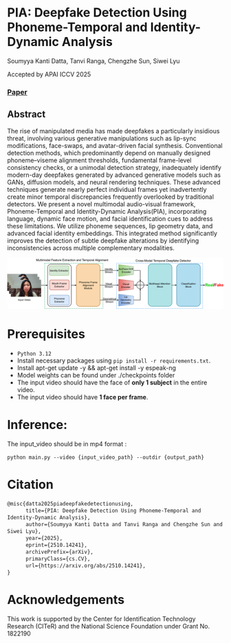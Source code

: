 
# PIA: Deepfake Detection Using Phoneme-Temporal and Identity-Dynamic Analysis

Soumyya Kanti Datta, Tanvi Ranga, Chengzhe Sun, Siwei Lyu

Accepted by APAI ICCV 2025
### [Paper](https://arxiv.org/abs/2510.14241) 


## Abstract
The rise of manipulated media has made deepfakes a particularly insidious threat, involving various generative manipulations such as lip-sync modifications, face-swaps, and avatar-driven facial synthesis. Conventional detection methods, which predominantly depend on manually designed phoneme–viseme alignment thresholds, fundamental frame-level consistency checks, or a unimodal detection strategy, inadequately identify modern-day deepfakes generated by advanced generative models such as GANs, diffusion models, and neural rendering techniques.
These advanced techniques generate nearly perfect individual frames yet inadvertently create minor temporal discrepancies frequently overlooked by traditional detectors. We present a novel multimodal audio-visual framework, Phoneme-Temporal and Identity-Dynamic Analysis(PIA), incorporating language, dynamic face motion, and facial identification cues to address these limitations. We utilize phoneme sequences, lip geometry data, and advanced facial identity embeddings. This integrated method significantly improves the detection of subtle deepfake alterations by identifying inconsistencies across multiple complementary modalities.

<img src='./Images/MainPipeline.jpg' width=900>

# Prerequisites
- `Python 3.12` 
- Install necessary packages using `pip install -r requirements.txt`.
- Install apt-get update -y && apt-get install -y espeak-ng
- Model weights can be found under ./checkpoints folder
- The input video should have the face of **only 1 subject** in the entire video.
- The input video should have **1 face per frame**.

# Inference: 
The input_video should be in mp4 format :
```
python main.py --video {input_video_path} --outdir {output_path}
```
# Citation
```
@misc{datta2025piadeepfakedetectionusing,
      title={PIA: Deepfake Detection Using Phoneme-Temporal and Identity-Dynamic Analysis}, 
      author={Soumyya Kanti Datta and Tanvi Ranga and Chengzhe Sun and Siwei Lyu},
      year={2025},
      eprint={2510.14241},
      archivePrefix={arXiv},
      primaryClass={cs.CV},
      url={https://arxiv.org/abs/2510.14241}, 
}

```
# Acknowledgements
This work is supported by the Center
for Identification Technology Research (CITeR) and the National Science Foundation under Grant No. 1822190



